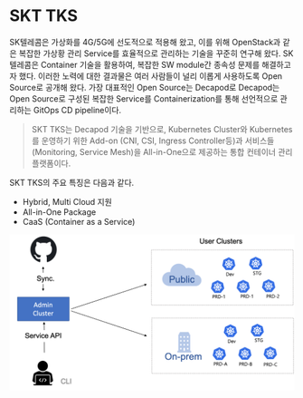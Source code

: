 
# SKT TKS

SK텔레콤은 가상화를 4G/5G에 선도적으로 적용해 왔고, 이를 위해 OpenStack과 같은 복잡한 가상황 관리 Service를 효율적으로 관리하는 기술을 꾸준히 연구해 왔다. SK텔레콤은 Container 기술을 활용하여, 복잡한 SW module간 종속성 문제를 해결하고자 했다. 이러한 노력에 대한 결과물은 여러 사람들이 널리 이롭게 사용하도록 Open Source로 공개해 왔다.
가장 대표적인 Open Source는 Decapod로 Decapod는 Open Source로 구성된 복잡한 Service를 Containerization를 통해 선언적으로 관리하는 GitOps CD pipeline이다.

> SKT TKS는 Decapod 기술을 기반으로, Kubernetes Cluster와 Kubernetes를 운영하기 위한 Add-on (CNI, CSI, Ingress Controller등)과 서비스들(Monitoring, Service Mesh)을 All-in-One으로 제공하는 통합 컨테이너 관리 플랫폼이다.

SKT TKS의 주요 특징은 다음과 같다.

- Hybrid, Multi Cloud 지원
- All-in-One Package
- CaaS (Container as a Service)

![TKS](./assets/images/tksre21arch.png)


